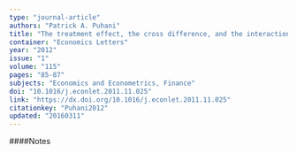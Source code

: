 ```yaml
---
type: "journal-article"
authors: "Patrick A. Puhani"
title: "The treatment effect, the cross difference, and the interaction term in nonlinear 'difference-in-differences' models"
container: "Economics Letters"
year: "2012"
issue: "1"
volume: "115"
pages: "85-87"
subjects: "Economics and Econometrics, Finance"
doi: "10.1016/j.econlet.2011.11.025"
link: "https://dx.doi.org/10.1016/j.econlet.2011.11.025"
citationkey: "Puhani2012"
updated: "20160311"
---
```


####Notes
